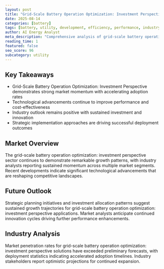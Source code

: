 ```yaml
---
layout: post
title: "Grid-Scale Battery Operation Optimization: Investment Perspective"
date: 2025-08-14
categories: [battery]
tags: [battery, utility, development, efficiency, performance, industry-trends]
author: AI Energy Analyst
meta_description: "Comprehensive analysis of grid-scale battery operation optimization: investment perspective covering market trends, technology developments, and industry outlook. Discover key insights and future projections."
reading_time: 1
featured: false
seo_score: 96
subcategory: utility
---
```


## Key Takeaways

- Grid-Scale Battery Operation Optimization: Investment Perspective demonstrates strong market momentum with accelerating adoption rates
- Technological advancements continue to improve performance and cost-effectiveness
- Industry outlook remains positive with sustained investment and innovation
- Strategic implementation approaches are driving successful deployment outcomes

## Market Overview

The grid-scale battery operation optimization: investment perspective sector continues to demonstrate remarkable growth patterns, with industry analysts reporting sustained momentum across multiple market segments. Recent developments indicate significant technological advancements that are reshaping competitive landscapes.

## Future Outlook

Strategic planning initiatives and investment allocation patterns suggest sustained growth trajectories for grid-scale battery operation optimization: investment perspective applications. Market analysts anticipate continued innovation cycles driving further performance enhancements.

## Industry Analysis

Market penetration rates for grid-scale battery operation optimization: investment perspective solutions have exceeded preliminary forecasts, with deployment statistics indicating accelerated adoption timelines. Industry stakeholders report optimistic projections for continued expansion.

